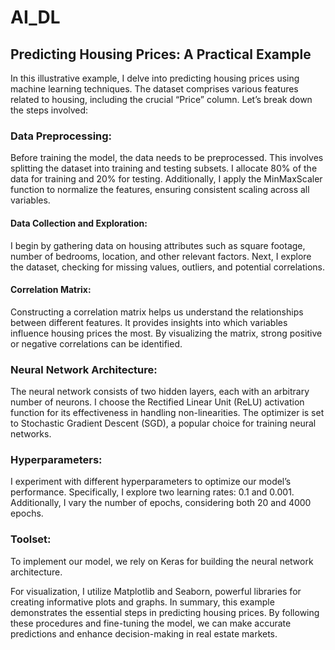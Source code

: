 # AI_DL

## Predicting Housing Prices: A Practical Example
In this illustrative example, I delve into predicting housing prices using machine learning techniques. The dataset comprises various features related to housing, including the crucial “Price” column. Let’s break down the steps involved:

### Data Preprocessing:
Before training the model, the data needs to be preprocessed.
This involves splitting the dataset into training and testing subsets. I allocate 80% of the data for training and 20% for testing.
Additionally, I apply the MinMaxScaler function to normalize the features, ensuring consistent scaling across all variables.

#### Data Collection and Exploration:
I begin by gathering data on housing attributes such as square footage, number of bedrooms, location, and other relevant factors.
Next, I explore the dataset, checking for missing values, outliers, and potential correlations.

#### Correlation Matrix:
Constructing a correlation matrix helps us understand the relationships between different features. It provides insights into which variables influence housing prices the most.
By visualizing the matrix, strong positive or negative correlations can be identified.

### Neural Network Architecture:
The neural network consists of two hidden layers, each with an arbitrary number of neurons.
I choose the Rectified Linear Unit (ReLU) activation function for its effectiveness in handling non-linearities.
The optimizer is set to Stochastic Gradient Descent (SGD), a popular choice for training neural networks.

### Hyperparameters:
I experiment with different hyperparameters to optimize our model’s performance.
Specifically, I explore two learning rates: 0.1 and 0.001.
Additionally, I vary the number of epochs, considering both 20 and 4000 epochs.

### Toolset:
To implement our model, we rely on Keras for building the neural network architecture.

For visualization, I utilize Matplotlib and Seaborn, powerful libraries for creating informative plots and graphs.
In summary, this example demonstrates the essential steps in predicting housing prices. By following these procedures and fine-tuning the model, we can make accurate predictions and enhance decision-making in real estate markets.

